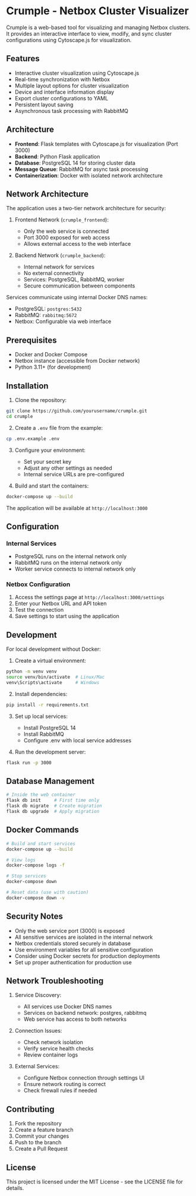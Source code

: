 # Crumple - Netbox Cluster Visualizer

Crumple is a web-based tool for visualizing and managing Netbox clusters. It provides an interactive interface to view, modify, and sync cluster configurations using Cytoscape.js for visualization.

## Features

- Interactive cluster visualization using Cytoscape.js
- Real-time synchronization with Netbox
- Multiple layout options for cluster visualization
- Device and interface information display
- Export cluster configurations to YAML
- Persistent layout saving
- Asynchronous task processing with RabbitMQ

## Architecture

- **Frontend**: Flask templates with Cytoscape.js for visualization (Port 3000)
- **Backend**: Python Flask application
- **Database**: PostgreSQL 14 for storing cluster data
- **Message Queue**: RabbitMQ for async task processing
- **Containerization**: Docker with isolated network architecture

## Network Architecture

The application uses a two-tier network architecture for security:

1. Frontend Network (`crumple_frontend`):
   - Only the web service is connected
   - Port 3000 exposed for web access
   - Allows external access to the web interface

2. Backend Network (`crumple_backend`):
   - Internal network for services
   - No external connectivity
   - Services: PostgreSQL, RabbitMQ, worker
   - Secure communication between components

Services communicate using internal Docker DNS names:
- PostgreSQL: `postgres:5432`
- RabbitMQ: `rabbitmq:5672`
- Netbox: Configurable via web interface

## Prerequisites

- Docker and Docker Compose
- Netbox instance (accessible from Docker network)
- Python 3.11+ (for development)

## Installation

1. Clone the repository:
```bash
git clone https://github.com/yourusername/crumple.git
cd crumple
```

2. Create a `.env` file from the example:
```bash
cp .env.example .env
```

3. Configure your environment:
   - Set your secret key
   - Adjust any other settings as needed
   - Internal service URLs are pre-configured

4. Build and start the containers:
```bash
docker-compose up --build
```

The application will be available at `http://localhost:3000`

## Configuration

### Internal Services
- PostgreSQL runs on the internal network only
- RabbitMQ runs on the internal network only
- Worker service connects to internal network only

### Netbox Configuration
1. Access the settings page at `http://localhost:3000/settings`
2. Enter your Netbox URL and API token
3. Test the connection
4. Save settings to start using the application

## Development

For local development without Docker:

1. Create a virtual environment:
```bash
python -m venv venv
source venv/bin/activate  # Linux/Mac
venv\Scripts\activate     # Windows
```

2. Install dependencies:
```bash
pip install -r requirements.txt
```

3. Set up local services:
   - Install PostgreSQL 14
   - Install RabbitMQ
   - Configure .env with local service addresses

4. Run the development server:
```bash
flask run -p 3000
```

## Database Management

```bash
# Inside the web container
flask db init     # First time only
flask db migrate  # Create migration
flask db upgrade  # Apply migration
```

## Docker Commands

```bash
# Build and start services
docker-compose up --build

# View logs
docker-compose logs -f

# Stop services
docker-compose down

# Reset data (use with caution)
docker-compose down -v
```

## Security Notes

- Only the web service port (3000) is exposed
- All sensitive services are isolated in the internal network
- Netbox credentials stored securely in database
- Use environment variables for all sensitive configuration
- Consider using Docker secrets for production deployments
- Set up proper authentication for production use

## Network Troubleshooting

1. Service Discovery:
   - All services use Docker DNS names
   - Services on backend network: postgres, rabbitmq
   - Web service has access to both networks

2. Connection Issues:
   - Check network isolation
   - Verify service health checks
   - Review container logs

3. External Services:
   - Configure Netbox connection through settings UI
   - Ensure network routing is correct
   - Check firewall rules if needed

## Contributing

1. Fork the repository
2. Create a feature branch
3. Commit your changes
4. Push to the branch
5. Create a Pull Request

## License

This project is licensed under the MIT License - see the LICENSE file for details.
